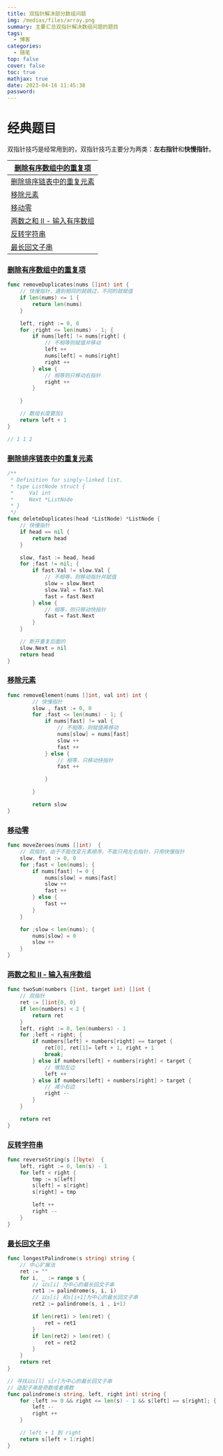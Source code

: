 ```yaml
---
title: 双指针解决部分数组问题
img: /medias/files/array.png
summary: 主要汇总双指针解决数组问题的题目
tags:
  - 博客
categories:
  - 随笔
top: false
cover: false
toc: true
mathjax: true
date: 2023-04-16 11:45:38
password:
---
```


# 经典题目

双指针技巧是经常用到的，双指针技巧主要分为两类：**左右指针**和**快慢指针**。

| [删除有序数组中的重复项](https://leetcode.cn/problems/remove-duplicates-from-sorted-array/)   |
| ---------------------------------------------------------------------------------- |
| [删除排序链表中的重复元素](https://leetcode.cn/problems/remove-duplicates-from-sorted-list/)   |
| [移除元素](https://leetcode.cn/problems/remove-element/)                               |
| [移动零](https://leetcode.cn/problems/move-zeroes/)                                   |
| [两数之和 II - 输入有序数组](https://leetcode.cn/problems/two-sum-ii-input-array-is-sorted/) |
| [反转字符串](https://leetcode.cn/problems/reverse-string/)                              |
| [最长回文子串](https://leetcode.cn/problems/longest-palindromic-substring/)              |

### [删除有序数组中的重复项](https://leetcode.cn/problems/remove-duplicates-from-sorted-array/)

```go
func removeDuplicates(nums []int) int {
    // 快慢指针，遇到相同的就跳过，不同的就赋值
    if len(nums) <= 1 {
        return len(nums)
    }

    left, right := 0, 0
    for ;right <= len(nums) - 1; {
        if nums[left] != nums[right] {
            // 不相等则赋值并移动
            left ++
            nums[left] = nums[right]
            right ++  
        } else {
            // 相等则只移动右指针
            right ++
        }

    }

    // 数组长度要加1
    return left + 1
}

// 1 1 2
```

### [删除排序链表中的重复元素](https://leetcode.cn/problems/remove-duplicates-from-sorted-list/)

```go
/**
 * Definition for singly-linked list.
 * type ListNode struct {
 *     Val int
 *     Next *ListNode
 * }
 */
func deleteDuplicates(head *ListNode) *ListNode {
    // 快慢指针
    if head == nil {
        return head
    }

    slow, fast := head, head
    for ;fast != nil; {
        if fast.Val != slow.Val {
            // 不相等，则移动指针并赋值
            slow = slow.Next
            slow.Val = fast.Val
            fast = fast.Next
        } else {
            // 相等，则只移动快指针
            fast = fast.Next
        }
    }

    // 断开重复后面的
    slow.Next = nil
    return head
}
```

### [移除元素](https://leetcode.cn/problems/remove-element/)

```go
func removeElement(nums []int, val int) int {
        // 快慢指针
        slow , fast := 0, 0
        for ;fast <= len(nums) - 1; {
            if nums[fast] != val {
                // 不相等，则赋值再移动
                nums[slow] = nums[fast]
                slow ++
                fast ++
            } else {
                // 相等，只移动快指针
                fast ++

            }

        }

        return slow
}
```

### [移动零](https://leetcode.cn/problems/move-zeroes/)

```go
func moveZeroes(nums []int)  {
    // 双指针，由于不能改变元素顺序，不能只用左右指针，只用快慢指针
    slow, fast := 0, 0
    for ;fast < len(nums); {
        if nums[fast] != 0 {
            nums[slow] = nums[fast]
            slow ++
            fast ++
        } else {
            fast ++
        }
    }

    for ;slow < len(nums); {
        nums[slow] = 0
        slow ++
    }
}
```

### [两数之和 II - 输入有序数组](https://leetcode.cn/problems/two-sum-ii-input-array-is-sorted/)

```go
func twoSum(numbers []int, target int) []int {
    // 双指针
    ret := []int{0, 0}
    if len(numbers) < 2 {
        return ret
    }
    left, right := 0, len(numbers) - 1
    for ;left < right; {
        if numbers[left] + numbers[right] == target {
            ret[0], ret[1]= left + 1, right + 1
            break;
        } else if numbers[left] + numbers[right] < target {
            // 增加左边
            left ++
        } else if numbers[left] + numbers[right] > target {
            // 减小右边
            right --
        }
    }

    return ret
}
```

### [反转字符串](https://leetcode.cn/problems/reverse-string/)

```go
func reverseString(s []byte)  {
    left, right := 0, len(s) - 1
    for left < right {
        tmp := s[left]
        s[left] = s[right]
        s[right] = tmp

        left ++
        right --
    }
}
```

### [最长回文子串](https://leetcode.cn/problems/longest-palindromic-substring/)

```go
func longestPalindrome(s string) string {
    // 中心扩展法
    ret := ""
    for i, _ := range s {
        // 以s[i] 为中心的最长回文子串
        ret1 := palindrome(s, i, i)
        // 以s[i] 和s[i+1]为中心的最长回文子串
        ret2 := palindrome(s, i , i+1)

        if len(ret1) > len(ret) {
            ret = ret1
        }
        if len(ret2) > len(ret) {
            ret = ret2
        }
    }
    return ret
}

// 寻找以s[l] s[r]为中心的最长回文子串
// 适配子串是奇数或者偶数
func palindrome(s string, left, right int) string {
    for ;left >= 0 && right <= len(s) - 1 && s[left] == s[right]; {
        left --
        right ++
    }

    // left + 1 到 right
    return s[left + 1:right]
}
```
